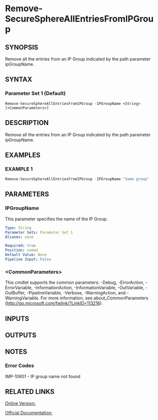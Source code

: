 ﻿# Remove-SecureSphereAllEntriesFromIPGroup

## SYNOPSIS
Remove all the entries from an IP Group indicated by the path parameter ipGroupName.

## SYNTAX

### Parameter Set 1 (Default)
```
Remove-SecureSphereAllEntriesFromIPGroup -IPGroupName <String> [<CommonParameters>]
```

## DESCRIPTION
Remove all the entries from an IP Group indicated by the path parameter ipGroupName.

## EXAMPLES

### EXAMPLE 1

```powershell
Remove-SecureSphereAllEntriesFromIPGroup -IPGroupName "Some group"
```

## PARAMETERS

### IPGroupName
This parameter specifies the name of the IP Group.

```yaml
Type: String
Parameter Sets: Parameter Set 1
Aliases: none

Required: true
Position: named
Default Value: None
Pipeline Input: False
```

### \<CommonParameters\>
This cmdlet supports the common parameters: -Debug, -ErrorAction, -ErrorVariable, -InformationAction, -InformationVariable, -OutVariable, -OutBuffer, -PipelineVariable, -Verbose, -WarningAction, and -WarningVariable. For more information, see about_CommonParameters (http://go.microsoft.com/fwlink/?LinkID=113216).

## INPUTS

## OUTPUTS

## NOTES

### Error Codes
IMP-10601 - IP group name not found

## RELATED LINKS

[Online Version:](https://github.com/akshinmustafayev/Documentation/MD)

[Official Documentation:](https://docs.imperva.com/bundle/v13.6-api-reference-guide/page/61639.htm)



